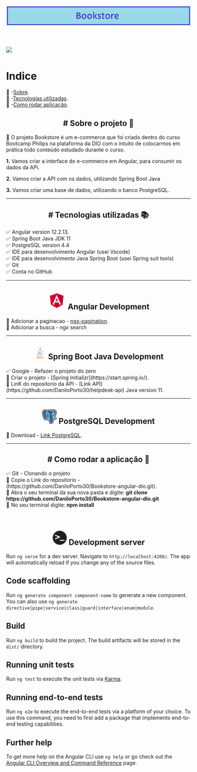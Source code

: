  
<h1 align="center">
<img src="https://github.com/DaniloPorto30/Bookstore-angular-dio/blob/main/bookstore.png">
</h1>

<h1>
 <img src="http://g.recordit.co/BQ2z02WEob.gif">
  </h1>
  
# Indice

🔹 -[Sobre](#sobre).<br>
🔹 -[Tecnologias utilizadas](#tecnologias-utilizadas).<br>
🔹 -[Como rodar aplicação](#development-server).


<h2 align="center"> # Sobre o projeto 🧮</h2>

🔹 O projeto Bookstore é um e-commerce que foi criado dentro do curso Bootcamp Philips na plataforma da DIO com o intuito de colocarmos em prática todo conteúdo estudado durante o curso.
<p>
<strong>	1.</strong> Vamos criar a interface do e-commerce em Angular, para consumir os dados da APi. <br>
  
<strong>	2.</strong> Vamos criar a API com os dados, utilizando Spring Boot Java <br>
  
 <strong>	3.</strong> Vamos criar uma base de dados, utilizando o banco PostgreSQL. <br>
</p>

-----
<h2 align="center"> # Tecnologias utilizadas 📚 </h2>

<p>
✅  Angular version 12.2.13.<br>
✅  Spring Boot Java JDK 11<br>
✅  PostgreSQL version 4.4<br>
✅  IDE para desenvolvimento Angular (usei Vscode)<br>
✅  IDE para desenvolvimento Java Spring Boot (usei Spring suit tools)<br>
✅  Git<br>
✅  Conta no GitHub<br>
</p>

-----
<h2 align="center"><img height="50" src="https://raw.githubusercontent.com/github/explore/80688e429a7d4ef2fca1e82350fe8e3517d3494d/topics/angular/angular.png"> Angular Development </h2>

🔹 Adicionar a paginacao - [ngx-pagination](https://www.npmjs.com/package/ngx-pagination).<br>
🔹 Adicionar a busca - ngx search <br>

-----
<h2 align="center"><img height="35" src="https://raw.githubusercontent.com/github/explore/80688e429a7d4ef2fca1e82350fe8e3517d3494d/topics/java/java.png"> Spring Boot Java Development </h2>

<p>
✅ Google - Refazer o projeto do zero <br>
🔹 Criar o projeto - [Spring Initializr](https://start.spring.io/).<br>
🔹 LinK do repositorio da API - [Link API](https://github.com/DaniloPorto30/helpdesk-api) Java version 11. <br>
</p>

-----
<h2 align="center"><img height="40" src="https://raw.githubusercontent.com/github/explore/80688e429a7d4ef2fca1e82350fe8e3517d3494d/topics/postgresql/postgresql.png"> PostgreSQL Development </h2>

🔹 Download - [Link PostgreSQL](https://www.postgresql.org/).<br>

-----
<h2 align="center"> # Como rodar a aplicação 📌 </h2>

<p>
✅  Git - Clonando o projeto <br>
 🔹 Copie o Link do repositorio - (https://github.com/DaniloPorto30/Bookstore-angular-dio.git).<br>
 🔹 Abra o seu terminal da sua nova pasta e digite: <strong>git clone https://github.com/DaniloPorto30/Bookstore-angular-dio.git</strong><br>
 🔹 No seu terminal digite:<strong> npm install </strong><br>
</p><br>

<h2 align="center"> <img height="40" src="https://raw.githubusercontent.com/github/explore/80688e429a7d4ef2fca1e82350fe8e3517d3494d/topics/terminal/terminal.png">
 Development server </h2>

Run `ng serve` for a dev server. Navigate to `http://localhost:4200/`. The app will automatically reload if you change any of the source files.

## Code scaffolding

Run `ng generate component component-name` to generate a new component. You can also use `ng generate directive|pipe|service|class|guard|interface|enum|module`.

## Build

Run `ng build` to build the project. The build artifacts will be stored in the `dist/` directory.

## Running unit tests

Run `ng test` to execute the unit tests via [Karma](https://karma-runner.github.io).

## Running end-to-end tests

Run `ng e2e` to execute the end-to-end tests via a platform of your choice. To use this command, you need to first add a package that implements end-to-end testing capabilities.

## Further help

To get more help on the Angular CLI use `ng help` or go check out the [Angular CLI Overview and Command Reference](https://angular.io/cli) page.
